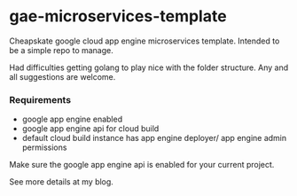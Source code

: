# gae-microservices-template
Cheapskate google cloud app engine microservices template. Intended to be a simple repo to manage.


Had difficulties getting golang to play nice with the folder structure. Any and all suggestions are welcome.


### Requirements

* google app engine enabled
* google app engine api for cloud build
* default cloud build instance has app engine deployer/ app engine admin permissions

Make sure the google app engine api is enabled for your current project.

See more details at my blog.